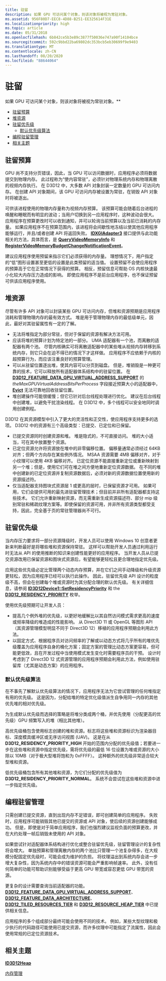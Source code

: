 ```yaml
---
title: 驻留
description: 如果 GPU 可访问某个对象，则该对象将被视为常驻对象。
ms.assetid: 956F80D7-EEC8-4D88-B251-EE325614F31E
ms.localizationpriority: high
ms.topic: article
ms.date: 05/31/2018
ms.openlocfilehash: 6b842ce5b3e89c3877f50036e747a90f14104bce
ms.sourcegitcommit: 592c9bbd22ba69802dc353bcb5eb30699f9e9403
ms.translationtype: MT
ms.contentlocale: zh-CN
ms.lasthandoff: 08/20/2020
ms.locfileid: "88644064"
---
```

# <a name="residency"></a>驻留

如果 GPU 可访问某个对象，则该对象将被视为常驻对象。**

-   [驻留预算](#residency-budget)
-   [堆资源](#heap-resources)
-   [驻留优先级](#residency-priorities)
    -   [默认优先级算法](#default-priority-algorithm)
-   [编程驻留管理](#programming-residency-management)
-   [相关主题](#related-topics)

## <a name="residency-budget"></a>驻留预算

GPU 尚不支持分页错误，因此，当 GPU 可以访问数据时，应用程序必须将数据提交到物理内存。 此过程称为“使内容常驻”，必须针对物理系统内存和物理离散的视频内存执行。 在 D3D12 中，大多数 API 对象封装一定数量的 GPU 可访问内存。 在创建 API 对象期间，该 GPU 可访问内存被设置为常驻，在销毁 API 对象时将被逐出。

可供该进程使用的物理内存量称为视频内存预算。 该预算可能会随着后台进程的唤醒和睡眠而有明显的波动；当用户切换到另一应用程序时，这种波动会很大。 应用程序在预算更改时可以收到通知，并可以轮询当前预算以及当前已消耗的内存量。 如果应用程序不在预算范围内，该进程将会间歇性地冻结以使其他应用程序能够运行，并且/或者创建 API 将返回失败。 [**IDXGIAdapter3**](/windows/desktop/api/dxgi1_4/nn-dxgi1_4-idxgiadapter3) 接口提供与此功能相关的方法，具体而言，是 [**QueryVideoMemoryInfo**](/windows/desktop/api/dxgi1_4/nf-dxgi1_4-idxgiadapter3-queryvideomemoryinfo) 和 [**RegisterVideoMemoryBudgetChangeNotificationEvent**](/windows/desktop/api/dxgi1_4/nf-dxgi1_4-idxgiadapter3-registervideomemorybudgetchangenotificationevent)。

建议应用程序使用预留来指示它们必须获得的内存量。 理想情况下，用户指定的“低”图形设置甚至更低的设置是此类预留的适当值。 设置预留不会使应用程序的预算高于它在正常情况下获得的预算。 相反，预留信息可帮助 OS 内核快速最小化较大内存压力造成的影响。 即使应用程序不是前台应用程序，也不保证预留可供该应用程序使用。

## <a name="heap-resources"></a>堆资源

尽管有许多 API 对象可以封装某些 GPU 可访问内存，但堆和资源预期是应用程序消耗和管理物理内存的最有效方式。 堆是用于管理物理内存的最低级单元，因此，最好对其驻留属性有一定的了解。

-   无法将堆指定为部分常驻，但对于保留的资源有解决方法可用。
-   应该将堆的预算计划为特定池的一部分。 UMA 适配器有一个池，而离散的适配器有两个池。 尽管内核确实可将离散适配器中的某些堆从视频内存转移到系统内存，则它只会在迫不得已的情况下才这样做。 应用程序不应依赖于内核的超预算行为，而应该注重良好的预算管理。
-   可以从驻留位置逐出堆，使其内容可以分页到磁盘。 但是，堆销毁是一种更可靠的技术，它可以释放所有适配器体系结构中的驻留位置。 在[**D3D12\_FEATURE\_DATA\_GPU\_VIRTUAL\_ADDRESS\_SUPPORT**](/windows/desktop/api/d3d12/ns-d3d12-d3d12_feature_data_gpu_virtual_address_support) 的 *theMaxGPUVirtualAddressBitsPerProcess* 字段接近预算大小的适配器中，[**Evict**](/windows/desktop/api/d3d12/nf-d3d12-id3d12device-evict) 无法可靠地回收驻留位置。
-   堆创建操作可能很缓慢；但它已针对后台线程处理进行优化。 建议在后台线程中创建堆，以避免干扰渲染线程。 在 D3D12 中，多个线程可以安全地同时调用创建例程。

D3D12 在其资源模型中引入了更大的灵活性和正交性，使应用程序支持更多的选项。 D3D12 中的资源有三个高级类型：已提交、已定位和已保留。

-   已提交资源同时创建资源和堆。 堆是隐式的，不可直接访问。 堆的大小适当，可在其中放置整个资源。
-   已定位资源允许将资源放在堆中的非零偏移位置。 偏移量通常必须经过 64KB 对齐；但两个方向存在某些例外情况。 MSAA 资源需要 4MB 偏移对齐，对于小纹理可以使用 4KB 偏移对齐。 已定位资源不能直接重新定位或重新映射到另一个堆；但是，使用它们可在堆之间方便地重新定位资源数据。 在不同的堆中创建新的已定位资源并复制资源数据后，必须对新的资源数据位置使用新的资源描述符。
-   仅当适配器支持图块式资源层 1 或更高的层时，已保留资源才可用。 如果可用，它们会提供可用的最先进驻留管理技术；但目前并非所有适配器都支持这些技术。 它们允许重新映射资源，而无需重新生成资源描述符、部分 mip 级别常驻和稀疏纹理方案等。即使保留的资源可用，并非所有资源类型都受支持，因此，完全基于页的常驻管理器尚不可行。

## <a name="residency-priorities"></a>驻留优先级

当内存压力要求将一部分资源降级时，开发人员可以使用 Windows 10 创意者更新来判断最好是将哪些堆和资源保持常驻。 这样可以帮助开发人员通过利用运行时无法从 API 的使用推断的知识来创建性能更好的应用程序。 当开发人员从已提交资源改用已保留资源和图块式资源后，有望能够更轻松且更合理地指定优先级。

应用这些优先级必定比管理两个动态内存预算，并在它们之间手动降级和升级资源更轻松，因为应用程序已经可以执行此操作。 因此，驻留优先级 API 设计的粒度级不高，但会在创建每个堆或资源时为其分配合理的默认优先级。 有关详细信息，请参阅 [**ID3D12Device1::SetResidencyPriority**](/windows/desktop/api/d3d12/nf-d3d12-id3d12device1-setresidencypriority) 和 the [**D3D12\_RESIDENCY\_PRIORITY**](/windows/desktop/api/d3d12/ne-d3d12-d3d12_residency_priority) 枚举。

使用优先级预期可让开发人员：

-   提高几个例外堆的优先级，以更好地缓解比以其自然访问模式需求更高的速度或频率降级的堆造成的性能影响。 从 Direct3D 11 或 OpenGL 等图形 API（其资源管理模型明显不同于 Direct3D 12）移植的应用程序预期会利用此方法。
-   以固定方式、根据程序员对访问频率的了解或以动态方式将几乎所有的堆优先级覆盖为应用程序自身的桶化方案；固定方案的管理比动态方案更容易，但可能更低效，且在开发过程中当使用模式发生变化时需要程序员的干预。 设计时考虑到了 Direct3D 12 式资源管理的应用程序预期会利用此方法，例如使用驻留库（尤其是动态方案）的应用程序。

### <a name="default-priority-algorithm"></a>默认优先级算法

在不事先了解默认优先级算法的情况下，应用程序无法为它尝试管理的任何堆指定有用的优先级。 这是因为，分配给堆的特定优化级值派生自争用同一内存的其他优先堆的相对优先级。

为生成默认优先级而选择的策略是将堆分类成两个桶，并优先使用（分配更高的优先级）GPU 频繁写入的堆（相比其他堆）。

高优先级桶包含使用标志创建的堆和资源。标志将这些堆和资源标识为渲染器目标、深度模具缓冲区或无序访问视图 (UAV)。 这是在从 **D3D12\_RESIDENCY\_PRIORITY\_HIGH** 开始的范围内分配的优先级值；若要进一步在这些堆和资源中指定优先级，需将优先级的最低 16 位设置为堆或资源的大小除以 10MB（对于极大型堆将饱和为 0xFFFF）。 这种额外的优先级非常适合较大型堆和资源。

低优先级桶包含所有其他堆和资源，为它们分配的优先级值为 **D3D12\_RESIDENCY\_PRIORITY\_NORMAL**。 系统不会尝试在这些堆和资源中进一步指定优先级。

## <a name="programming-residency-management"></a>编程驻留管理

只需创建已提交资源，直到出现内存不足错误，即可创建简单的应用程序。 失败时，应用程序可能销毁其他已提交的资源或 API 对象，使后续的资源创建能够成功。 但是，即使是对于简单应用程序，我们也强烈建议监视负面的预算更改，并在大约处理一帧后销毁未使用的 API 对象。

如果尝试针对适配器体系结构进行优化或整合驻留优先级，驻留管理设计的复杂性将会增大。 单独预算和管理离散内存的两个池比只管理一个池复杂得多，在大规模分配固定优先级时，可能会成为维护的负担。 将纹理溢出到系统内存会进一步增大复杂性，因为系统内存中的错误资源可能会严重影响帧速率。 此外，没有任何简单的功能可帮助识别能够受益于更高 GPU 带宽或容忍更低 GPU 带宽的资源。

更复杂的设计需要查询当前适配器的功能。 [**D3D12\_FEATURE\_DATA\_GPU\_VIRTUAL\_ADDRESS\_SUPPORT**](/windows/desktop/api/d3d12/ns-d3d12-d3d12_feature_data_gpu_virtual_address_support)、[**D3D12\_FEATURE\_DATA\_ARCHITECTURE**](/windows/desktop/api/d3d12/ns-d3d12-d3d12_feature_data_architecture)、[**D3D12\_TILED\_RESOURCES\_TIER**](/windows/desktop/api/d3d12/ne-d3d12-d3d12_tiled_resources_tier) 和 [**D3D12\_RESOURCE\_HEAP\_TIER**](/windows/desktop/api/d3d12/ne-d3d12-d3d12_resource_heap_tier) 中已提供相关信息。

应用程序的多个组成部分最终可能会使用不同的技术。 例如，某些大型纹理和极少执行的代码路径可能使用已提交资源，而许多纹理中可能指定了流属性，因此会使用常规的已定位资源技术。

## <a name="related-topics"></a>相关主题

<dl> <dt>

[**ID3D12Heap**](/windows/desktop/api/d3d12/nn-d3d12-id3d12heap)
</dt> <dt>

[内存管理](memory-management.md)
</dt> </dl>

 

 